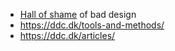 - [Hall of shame](https://www.deceptive.design/hall-of-shame/all) of bad design
- https://ddc.dk/tools-and-methods/
- https://ddc.dk/articles/